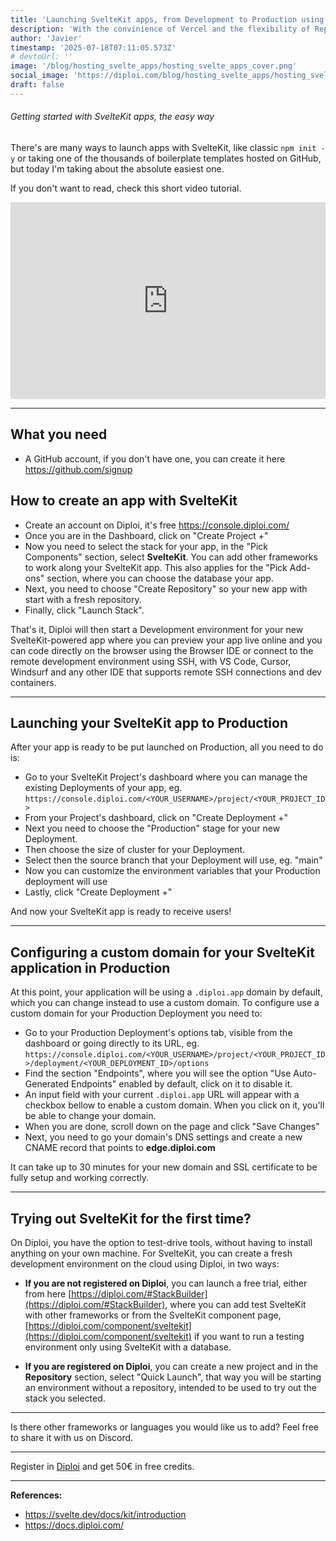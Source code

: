 ```yaml
---
title: 'Launching SvelteKit apps, from Development to Production using Diploi'
description: 'With the convinience of Vercel and the flexibility of Replit, all in a single platform, to create SvelteKit-powered apps super fast'
author: 'Javier'
timestamp: '2025-07-18T07:11:05.573Z'
# devtoUrl: ''
image: '/blog/hosting_svelte_apps/hosting_svelte_apps_cover.png'
social_image: 'https://diploi.com/blog/hosting_svelte_apps/hosting_svelte_apps_og.png'
draft: false
---
```


###### Getting started with SvelteKit apps, the easy way

There's are many ways to launch apps with SvelteKit, like classic `npm init -y` or taking one of the thousands of boilerplate templates hosted on GitHub, but today I'm taking about the absolute easiest one.

If you don't want to read, check this short video tutorial.

<div style="display:flex; justify-content:center; width:100%">
    <iframe width="560" height="315" src="https://www.youtube.com/embed/Cj8WW_EZlMQ?si=ws1-4P8rWnrtNc4y" title="Launching a SvelteKit in record time" frameborder="0" allow="accelerometer; autoplay; clipboard-write; encrypted-media; gyroscope; picture-in-picture; web-share" referrerpolicy="strict-origin-when-cross-origin" allowfullscreen></iframe>
</div>

---

## What you need

- A GitHub account, if you don't have one, you can create it here https://github.com/signup

## How to create an app with SvelteKit

- Create an account on Diploi, it's free https://console.diploi.com/
- Once you are in the Dashboard, click on "Create Project +"
- Now you need to select the stack for your app, in the "Pick Components" section, select **SvelteKit**. You can add other frameworks to work along your SvelteKit app. This also applies for the "Pick Add-ons" section, where you can choose the database your app.
- Next, you need to choose "Create Repository" so your new app with start with a fresh repository.
- Finally, click "Launch Stack".

That's it, Diploi will then start a Development environment for your new SvelteKit-powered app where you can preview your app live online and you can code directly on the browser using the Browser IDE or connect to the remote development environment using SSH, with VS Code, Cursor, Windsurf and any other IDE that supports remote SSH connections and dev containers.

---

## Launching your SvelteKit app to Production

After your app is ready to be put launched on Production, all you need to do is:

- Go to your SvelteKit Project's dashboard where you can manage the existing Deployments of your app, eg. `https://console.diploi.com/<YOUR_USERNAME>/project/<YOUR_PROJECT_ID>`
- From your Project's dashboard, click on "Create Deployment +"
- Next you need to choose the "Production" stage for your new Deployment.
- Then choose the size of cluster for your Deployment.
- Select then the source branch that your Deployment will use, eg. "main"
- Now you can customize the environment variables that your Production deployment will use
- Lastly, click "Create Deployment +"

And now your SvelteKit app is ready to receive users!

---

## Configuring a custom domain for your SvelteKit application in Production

At this point, your application will be using a `.diploi.app` domain by default, which you can change instead to use a custom domain. To configure use a custom domain for your Production Deployment you need to:

- Go to your Production Deployment's options tab, visible from the dashboard or going directly to its URL, eg. `https://console.diploi.com/<YOUR_USERNAME>/project/<YOUR_PROJECT_ID>/deployment/<YOUR_DEPLOYMENT_ID>/options`
- Find the section "Endpoints", where you will see the option "Use Auto-Generated Endpoints" enabled by default, click on it to disable it.
- An input field with your current `.diploi.app` URL will appear with a checkbox bellow to enable a custom domain. When you click on it, you'll be able to change your domain.
- When you are done, scroll down on the page and click "Save Changes"
- Next, you need to go your domain's DNS settings and create a new CNAME record that points to **edge.diploi.com**

It can take up to 30 minutes for your new domain and SSL certificate to be fully setup and working correctly.

---

## Trying out SvelteKit for the first time?

On Diploi, you have the option to test-drive tools, without having to install anything on your own machine. For SvelteKit, you can create a fresh development environment on the cloud using Diploi, in two ways:

- **If you are not registered on Diploi**, you can launch a free trial, either from here [https://diploi.com/#StackBuilder](https://diploi.com/#StackBuilder), where you can add test SvelteKit with other frameworks or from the SvelteKit component page, [https://diploi.com/component/sveltekit](https://diploi.com/component/sveltekit) if you want to run a testing environment only using SvelteKit with a database.

- **If you are registered on Diploi**, you can create a new project and in the **Repository** section, select "Quick Launch", that way you will be starting an environment without a repository, intended to be used to try out the stack you selected.

---

Is there other frameworks or languages you would like us to add? Feel free to share it with us on Discord.

---

Register in [Diploi](https://diploi.com/) and get 50€ in free credits.

---

**References:**

- https://svelte.dev/docs/kit/introduction
- https://docs.diploi.com/
